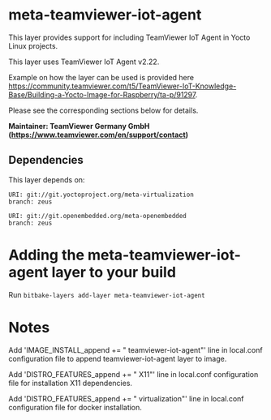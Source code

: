 meta-teamviewer-iot-agent
=========================

This layer provides support for including TeamViewer IoT Agent in Yocto Linux projects.

This layer uses TeamViewer IoT Agent v2.22.

Example on how the layer can be used is provided here https://community.teamviewer.com/t5/TeamViewer-IoT-Knowledge-Base/Building-a-Yocto-Image-for-Raspberry/ta-p/91297.

Please see the corresponding sections below for details.

**Maintainer: TeamViewer Germany GmbH (<https://www.teamviewer.com/en/support/contact>)**

Dependencies
------------
This layer depends on:

```
URI: git://git.yoctoproject.org/meta-virtualization
branch: zeus
```

```
URI: git://git.openembedded.org/meta-openembedded
branch: zeus
```

Adding the meta-teamviewer-iot-agent layer to your build
========================================================

Run `bitbake-layers add-layer meta-teamviewer-iot-agent`

Notes
=====

Add 'IMAGE_INSTALL_append += " teamviewer-iot-agent"' line in local.conf configuration file to append teamviewer-iot-agent layer to image.

Add 'DISTRO_FEATURES_append += " X11"' line in local.conf configuration file for installation X11 dependencies.

Add 'DISTRO_FEATURES_append += " virtualization"' line in local.conf configuration file for docker installation.
